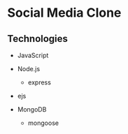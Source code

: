 # Social Media Clone

## Technologies
* JavaScript
* Node.js
    * express

* ejs
* MongoDB
    * mongoose